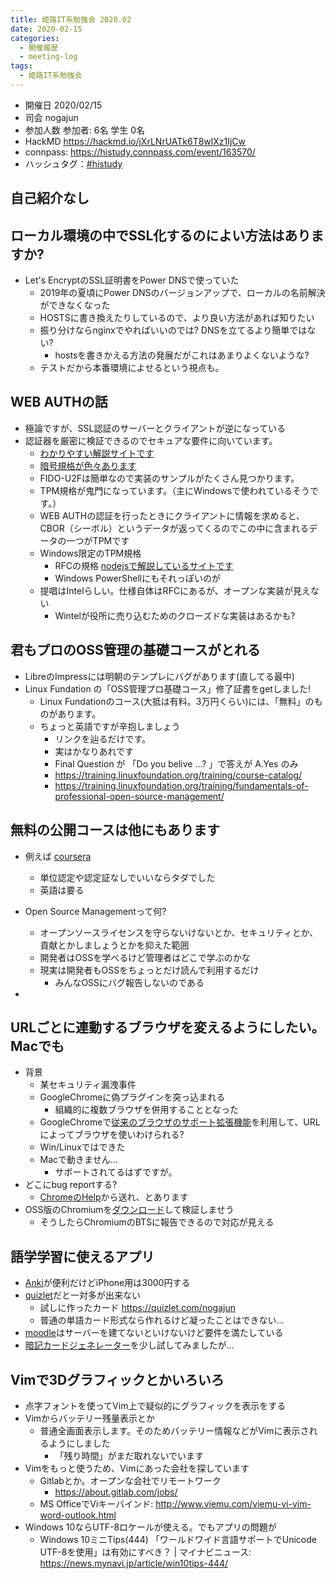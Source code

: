 ```yaml
---
title: 姫路IT系勉強会 2020.02
date: 2020-02-15
categories:
  - 開催履歴
  - meeting-log
tags:
  - 姫路IT系勉強会
---
```


* 開催日 2020/02/15
* 司会 nogajun
* 参加人数 参加者: 6名 学生 0名
* HackMD https://hackmd.io/jXrLNrUATk6T8wlXz1IjCw
* connpass: https://histudy.connpass.com/event/163570/
* ハッシュタグ：[#histudy](https://twitter.com/search?q=%23histudy&src=typd)

## 自己紹介なし

## ローカル環境の中でSSL化するのによい方法はありますか?

* Let's EncryptのSSL証明書をPower DNSで使っていた
    * 2019年の夏頃にPower DNSのバージョンアップで、ローカルの名前解決ができなくなった
    * HOSTSに書き換えたりしているので、より良い方法があれば知りたい
    * 振り分けならnginxでやればいいのでは? DNSを立てるより簡単ではない?
        * hostsを書きかえる方法の発展だがこれはあまりよくないような?
    * テストだから本番環境によせるという視点も。

## WEB AUTHの話

* 極論ですが、SSL認証のサーバーとクライアントが逆になっている
* 認証器を厳密に検証できるのでセキュアな要件に向いています。
    * [わかりやすい解説サイトです](https://techblog.yahoo.co.jp/advent-calendar-2018/webauthn/)
    * [暗号規格が色々あります](https://www.w3.org/TR/webauthn/#biblio-tpmv2-part2)
    * FIDO-U2Fは簡単なので実装のサンプルがたくさん見つかります。
    * TPM規格が鬼門になっています。（主にWindowsで使われているそうです。）
    * WEB AUTHの認証を行ったときにクライアントに情報を求めると、CBOR（シーボル）というデータが返ってくるのでこの中に含まれるデータの一つがTPMです
    * Windows限定のTPM規格
        * RFCの規格
        [nodejsで解説しているサイトです](https://medium.com/@herrjemand/verifying-fido-tpm2-0-attestation-fc7243847498)
        * Windows PowerShellにもそれっぽいのが
    * 提唱はIntelらしい。仕様自体はRFCにあるが、オープンな実装が見えない
        * Wintelが役所に売り込むためのクローズドな実装はあるかも?

## 君もプロのOSS管理の基礎コースがとれる

* LibreのImpressには明朝のテンプレにバグがあります(直してる最中)
* Linux Fundation の「OSS管理プロ基礎コース」修了証書をgetしました!
    * Linux Fundationのコース(大抵は有料。3万円くらい)には、「無料」のものがあります。
    * ちょっと英語ですが辛抱しましょう
        * リンクを辿るだけです。
        * 実はかなりあれです
        * Final Question が 「Do you belive ...? 」で答えが A.Yes のみ
        * https://training.linuxfoundation.org/training/course-catalog/
        * https://training.linuxfoundation.org/training/fundamentals-of-professional-open-source-management/

## 無料の公開コースは他にもあります

* 例えば  [coursera](https://www.coursera.org/)
    * 単位認定や認定証なしでいいならタダでした
    * 英語は要る
* Open Source Managementって何?
    * オープンソースライセンスを守らないけないとか、セキュリティとか、貢献とかしましょうとかを抑えた範囲
    * 開発者はOSSを学べるけど管理者はどこで学ぶのかな
    * 現実は開発者もOSSをちょっとだけ読んで利用するだけ
        * みんなOSSにバグ報告しないのである

*

## URLごとに連動するブラウザを変えるようにしたい。Macでも

* 背景
    * 某セキュリティ漏洩事件
    * GoogleChromeに偽プラグインを突っ込まれる
        * 組織的に複数ブラウザを併用することとなった
    * GoogleChromeで[従来のブラウザのサポート拡張機能](https://support.google.com/chrome/a/answer/3019558?hl=ja)を利用して、URLによってブラウザを使いわけられる?
    * Win/Linuxではできた
    * Macで動きません...
        * サポートされてるはずですが。
* どこにbug reportする?
    * [ChromeのHelp](https://support.google.com/chrome/answer/95315?co=GENIE.Platform%3DDesktop&hl=en)から送れ、とあります
* OSS版のChromiumを[ダウンロード](https://commondatastorage.googleapis.com/chromium-browser-snapshots/index.html)して検証しませう
    * そうしたらChromiumのBTSに報告できるので対応が見える

## 語学学習に使えるアプリ

* [Anki](https://apps.ankiweb.net/)が便利だけどiPhone用は3000円する
* [quizlet](https://quizlet.com/ja)だと一対多が出来ない
    * 試しに作ったカード https://quizlet.com/nogajun
    * 普通の単語カード形式なら作れるけど凝ったことはできない…
* [moodle](https://moodle.org/)はサーバーを建てないといけないけど要件を満たしている
* [暗記カードジェネレーター](https://cardgenerator.net/)を少し試してみましたが...

## Vimで3Dグラフィックとかいろいろ

* 点字フォントを使ってVim上で疑似的にグラフィックを表示をする
* Vimからバッテリー残量表示とか
    * 普通全画面表示します。そのためバッテリー情報などがVimに表示されるようにしました
        * 「残り時間」がまだ取れないでいます
* Vimをもっと使うため、Vimにあった会社を探しています
    * Gitlabとか。オープンな会社でリモートワーク
        * https://about.gitlab.com/jobs/
    * MS OfficeでViキーバインド: http://www.viemu.com/viemu-vi-vim-word-outlook.html
* Windows 10ならUTF-8ロケールが使える。でもアプリの問題が
    * Windows 10ミニTips(444) 「ワールドワイド言語サポートでUnicode UTF-8を使用」は有効にすべき？ | マイナビニュース: https://news.mynavi.jp/article/win10tips-444/
